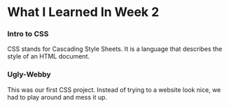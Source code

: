 # What I Learned In Week 2

### Intro to CSS
CSS stands for Cascading Style Sheets. It is a language that describes the style of an HTML document. 

### Ugly-Webby
This was our first CSS project. Instead of trying to a website look nice, we had to play around and mess it up. 
